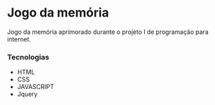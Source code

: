 <h1>Jogo da memória</h1>

<p>Jogo da memória aprimorado durante o projeto I de programação para internet.</p>

### Tecnologias

- HTML
- CSS
- JAVASCRIPT
- Jquery
